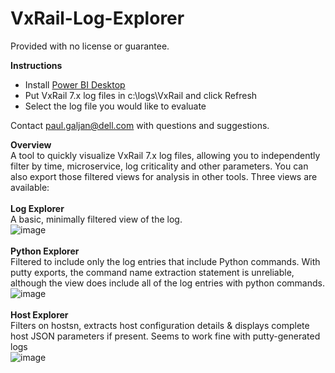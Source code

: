 # VxRail-Log-Explorer
Provided with no license or guarantee.

**Instructions**
* Install [Power BI Desktop](https://www.microsoft.com/en-us/download/details.aspx?id=58494)
* Put VxRail 7.x log files in c:\logs\VxRail and click Refresh
* Select the log file you would like to evaluate

Contact paul.galjan@dell.com with questions and suggestions.

**Overview**\
A tool to quickly visualize VxRail 7.x log files, allowing you to independently filter by time, microservice, log criticality and other parameters.   You can also export those filtered views for analysis in other tools.  Three views are available:\
\
**Log Explorer**\
A basic, minimally filtered view of the log.\
![image](https://user-images.githubusercontent.com/11296072/124794738-53ecb700-df1d-11eb-95cc-204de999b480.png)\
\
**Python Explorer**\
Filtered to include only the log entries that include Python commands.  With putty exports, the command name extraction statement is unreliable, although the view does include all of the log entries with python commands.\
![image](https://user-images.githubusercontent.com/11296072/124781852-bd66c880-df11-11eb-8389-85acd72ae6ba.png)\
\
**Host Explorer**\
Filters on hostsn, extracts host configuration details & displays complete host JSON parameters if present.  Seems to work fine with putty-generated logs\
![image](https://user-images.githubusercontent.com/11296072/124799685-d1ff8c80-df22-11eb-9303-bcccfec6685f.png)
